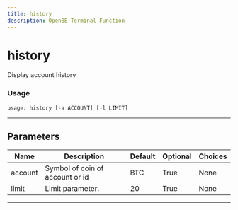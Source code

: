 ```yaml
---
title: history
description: OpenBB Terminal Function
---
```


# history

Display account history

### Usage 
```python
usage: history [-a ACCOUNT] [-l LIMIT]
```

---
## Parameters

| Name | Description | Default | Optional | Choices |
| ---- | ----------- | ------- | -------- | ------- |
| account | Symbol of coin of account or id | BTC | True | None |
| limit | Limit parameter. | 20 | True | None |


---

